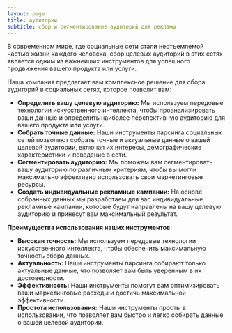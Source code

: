 ```yaml
---
layout: page
title: аудитории
subtitle: сбор и сегментирование аудиторий для рекламы
---
```


В современном мире, где социальные сети стали неотъемлемой частью жизни каждого человека, сбор целевых аудиторий в этих сетях является одним из важнейших инструментов для успешного продвижения вашего продукта или услуги. 

Наша компания предлагает вам комплексное решение для сбора аудиторий в социальных сетях, которое позволит вам:

* **Определить вашу целевую аудиторию:** Мы используем передовые технологии искусственного интеллекта, чтобы проанализировать ваши данные и определить наиболее перспективную аудиторию для вашего продукта или услуги.
* **Собрать точные данные:** Наши инструменты парсинга социальных сетей позволяют собрать точные и актуальные данные о вашей целевой аудитории, включая их интересы, демографические характеристики и поведение в сети.
* **Сегментировать аудиторию:** Мы поможем вам сегментировать вашу аудиторию по различным критериям, чтобы вы могли максимально эффективно использовать свои маркетинговые ресурсы.
* **Создать индивидуальные рекламные кампании:** На основе собранных данных мы разработаем для вас индивидуальные рекламные кампании, которые будут направлены на вашу целевую аудиторию и принесут вам максимальный результат.

**Преимущества использования наших инструментов:**

* **Высокая точность:** Мы используем передовые технологии искусственного интеллекта, чтобы обеспечить максимальную точность сбора данных.
* **Актуальность:** Наши инструменты парсинга собирают только актуальные данные, что позволяет вам быть уверенным в их достоверности.
* **Эффективность:** Наши инструменты помогут вам оптимизировать ваши маркетинговые расходы и достичь максимальной эффективности.
* **Простота использования:** Наши инструменты просты в использовании, что позволяет вам быстро и легко собирать данные о вашей целевой аудитории.

